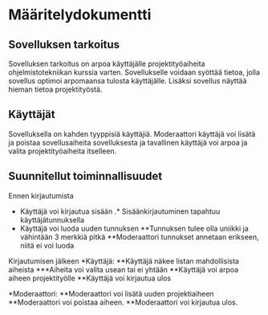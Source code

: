 # Määritelydokumentti

## Sovelluksen tarkoitus

Sovelluksen tarkoitus on arpoa käyttäjälle projektityöaiheita ohjelmistotekniikan kurssia varten. Sovellukselle voidaan syöttää tietoa, jolla sovellus optimoi arpomaansa tulosta käyttäjälle. Lisäksi sovellus näyttää hieman tietoa projektityöstä.

## Käyttäjät

Sovelluksella on kahden tyyppisiä käyttäjiä. Moderaattori käyttäjä voi lisätä ja poistaa sovellusaiheita sovelluksesta ja tavallinen käyttäjä voi arpoa ja valita projektityöaiheita itselleen.

## Suunnitellut toiminnallisuudet

Ennen kirjautumista
   * Käyttäjä voi kirjautua sisään
       .* Sisäänkirjautuminen tapahtuu käyttäjätunnuksella
   * Käyttäjä voi luoda uuden tunnuksen
       **Tunnuksen tulee olla uniikki ja vähintään 3 merkkiä pitkä
       **Moderaattori tunnukset annetaan erikseen, niitä ei voi luoda

Kirjautumisen jälkeen
   *Käyttäjä:
       **Käyttäjä näkee listan mahdollisista aiheista
           ***Aiheita voi valita usean tai ei yhtään
       **Käyttäjä voi arpoa aiheen projektityölle
       **Käyttäjä voi kirjautua ulos

   *Moderaattori:
       **Moderaattori voi lisätä uuden projektiaiheen
       **Moderaattori voi poistaa aiheen.
       **Moderaattori voi kirjautua ulos. 
